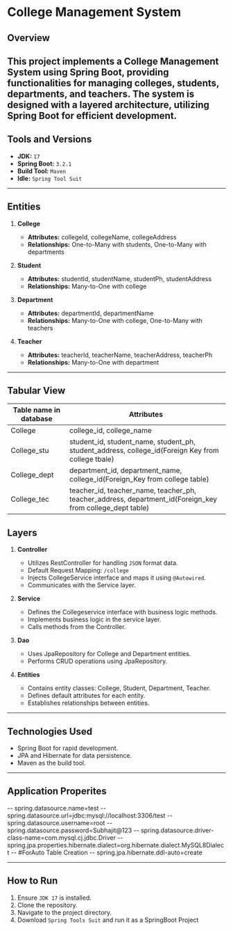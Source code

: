 # College Management System

## Overview
**This project implements a College Management System using Spring Boot, providing functionalities for managing colleges, students, departments, and teachers. The system is designed with a layered architecture, utilizing Spring Boot for efficient development.**
---

## Tools and Versions
- **JDK:** `17`
- **Spring Boot:** `3.2.1`
- **Build Tool:** `Maven`
- **Idle:** `Spring Tool Suit`
---
## Entities
1. **College**
   - **Attributes:** collegeId, collegeName, collegeAddress
   - **Relationships:** One-to-Many with students, One-to-Many with departments

2. **Student**
   - **Attributes:** studentId, studentName, studentPh, studentAddress
   - **Relationships:** Many-to-One with college

3. **Department**
   - **Attributes:** departmentId, departmentName
   - **Relationships:** Many-to-One with college, One-to-Many with teachers

4. **Teacher**
   - **Attributes:** teacherId, teacherName, teacherAddress, teacherPh
   - **Relationships:** Many-to-One with department
---
## Tabular View
Table name in database | Attributes 
 ------------ | ------------- 
College | college_id, college_name 
College_stu | student_id, student_name, student_ph, student_address, college_id(Foreign Key from college tbale)
College_dept | department_id, department_name, college_id(Foreign_Key from college table)
College_tec | teacher_id, teacher_name, teacher_ph, teacher_address, department_id(Foreign_key from college_dept table) 




## Layers
1. **Controller**
   - Utilizes RestController for handling `JSON` format data.
   - Default Request Mapping: `/college`
   - Injects CollegeService interface and maps it using `@Autowired`.
   - Communicates with the Service layer.

2. **Service**
   - Defines the Collegeservice interface with business logic methods.
   - Implements business logic in the service layer.
   - Calls methods from the Controller.

3. **Dao**
   - Uses JpaRepository for College and Department entities.
   - Performs CRUD operations using JpaRepository.
   
4. **Entities**
   - Contains entity classes: College, Student, Department, Teacher.
   - Defines default attributes for each entity.
   - Establishes relationships between entities.
---
## Technologies Used
- Spring Boot for rapid development.
- JPA and Hibernate for data persistence.
- Maven as the build tool.
---
## Application Properites
-- spring.datasource.name=test
-- spring.datasource.url=jdbc:mysql://localhost:3306/test
-- spring.datasource.username=root
-- spring.datasource.password=Subhajit@123
-- spring.datasource.driver-class-name=com.mysql.cj.jdbc.Driver
-- spring.jpa.properties.hibernate.dialect=org.hibernate.dialect.MySQL8Dialect
-- #ForAuto Table Creation
-- spring.jpa.hibernate.ddl-auto=create

---
## How to Run
1. Ensure `JDK 17` is installed.
2. Clone the repository.
3. Navigate to the project directory.
4. Download `Spring Tools Suit` and run it as a SpringBoot Project
